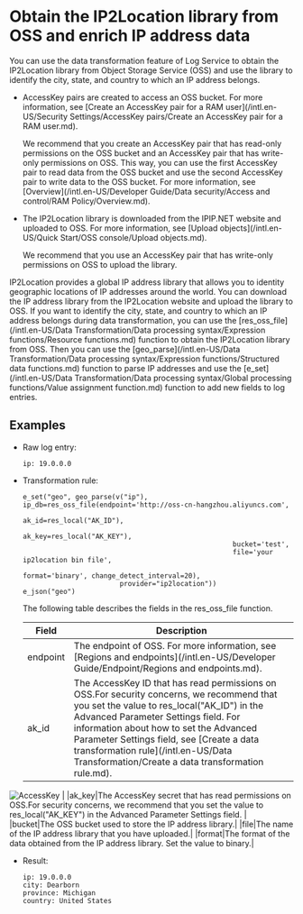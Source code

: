# Obtain the IP2Location library from OSS and enrich IP address data

You can use the data transformation feature of Log Service to obtain the IP2Location library from Object Storage Service \(OSS\) and use the library to identify the city, state, and country to which an IP address belongs.

-   AccessKey pairs are created to access an OSS bucket. For more information, see [Create an AccessKey pair for a RAM user](/intl.en-US/Security Settings/AccessKey pairs/Create an AccessKey pair for a RAM user.md).

    We recommend that you create an AccessKey pair that has read-only permissions on the OSS bucket and an AccessKey pair that has write-only permissions on OSS. This way, you can use the first AccessKey pair to read data from the OSS bucket and use the second AccessKey pair to write data to the OSS bucket. For more information, see [Overview](/intl.en-US/Developer Guide/Data security/Access and control/RAM Policy/Overview.md).

-   The IP2Location library is downloaded from the IPIP.NET website and uploaded to OSS. For more information, see [Upload objects](/intl.en-US/Quick Start/OSS console/Upload objects.md).

    We recommend that you use an AccessKey pair that has write-only permissions on OSS to upload the library.


IP2Location provides a global IP address library that allows you to identity geographic locations of IP addresses around the world. You can download the IP address library from the IP2Location website and upload the library to OSS. If you want to identify the city, state, and country to which an IP address belongs during data transformation, you can use the [res\_oss\_file](/intl.en-US/Data Transformation/Data processing syntax/Expression functions/Resource functions.md) function to obtain the IP2Location library from OSS. Then you can use the [geo\_parse](/intl.en-US/Data Transformation/Data processing syntax/Expression functions/Structured data functions.md) function to parse IP addresses and use the [e\_set](/intl.en-US/Data Transformation/Data processing syntax/Global processing functions/Value assignment function.md) function to add new fields to log entries.

## Examples

-   Raw log entry:

    ```
    ip: 19.0.0.0
    ```

-   Transformation rule:

    ```
    e_set("geo", geo_parse(v("ip"), ip_db=res_oss_file(endpoint='http://oss-cn-hangzhou.aliyuncs.com',
                                                        ak_id=res_local("AK_ID"),
                                                        ak_key=res_local("AK_KEY"),
                                                        bucket='test', 
                                                        file='your ip2location bin file', 
                                                        format='binary', change_detect_interval=20),
                            provider="ip2location"))
    e_json("geo")
    ```

    The following table describes the fields in the res\_oss\_file function.

    |Field|Description|
    |-----|-----------|
    |endpoint|The endpoint of OSS. For more information, see [Regions and endpoints](/intl.en-US/Developer Guide/Endpoint/Regions and endpoints.md).|
    |ak\_id|The AccessKey ID that has read permissions on OSS.For security concerns, we recommend that you set the value to res\_local\("AK\_ID"\) in the Advanced Parameter Settings field. For information about how to set the Advanced Parameter Settings field, see [Create a data transformation rule](/intl.en-US/Data Transformation/Create a data transformation rule.md).

![AccessKey](https://static-aliyun-doc.oss-accelerate.aliyuncs.com/assets/img/en-US/0552813061/p136966.png) |
    |ak\_key|The AccessKey secret that has read permissions on OSS.For security concerns, we recommend that you set the value to res\_local\("AK\_KEY"\) in the Advanced Parameter Settings field. |
    |bucket|The OSS bucket used to store the IP address library.|
    |file|The name of the IP address library that you have uploaded.|
    |format|The format of the data obtained from the IP address library. Set the value to binary.|

-   Result:

    ```
    ip: 19.0.0.0
    city: Dearborn
    province: Michigan
    country: United States
    ```


